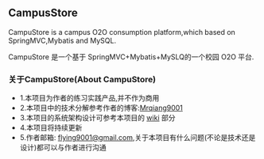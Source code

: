 ## CampusStore

CampuStore is a campus O2O consumption platform,which based on SpringMVC,Mybatis and MySQL.  
    
CampuStore 是一个基于 SpringMVC+Mybatis+MySLQ的一个校园 O2O 平台.  

### 关于CampuStore(About CampuStore)
- 1.本项目为作者的练习实践产品,并不作为商用  
- 2.本项目中的技术分解参考作者的博客:[Mrqiang9001](http://blog.csdn.net/mrqiang9001)  
- 3.本项目的系统架构设计可参考本项目的 [wiki](https://github.com/Flying9001/campusStore/wiki) 部分
- 4.本项目将持续更新
- 5.作者邮箱: <flying9001@gmail.com>,关于本项目有什么问题(不论是技术还是设计)都可以与作者进行沟通
    
    
    










